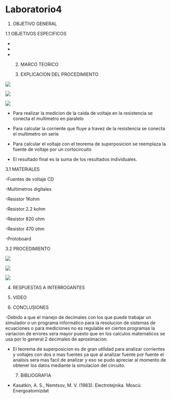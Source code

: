 # Laboratorio4

  1. OBJETIVO GENERAL

1.1 OBJETIVOS ESPECIFICOS
 
 -
 -
-  
  2. MARCO TEORICO


  3. EXPLICACION DEL PROCEDIMIENTO

![](https://user-images.githubusercontent.com/84998013/125549497-159dcb2f-81cb-4217-a720-61f81a577512.png)

![](https://user-images.githubusercontent.com/84998013/125549588-3b177487-1a57-404f-a6d2-5d18f09cb362.png)


![](https://user-images.githubusercontent.com/84998013/125549588-3b177487-1a57-404f-a6d2-5d18f09cb362.png)

- Para realizar la medicion de la caida de voltaje en la resistencia se  conecta el multimetro en paralelo

- Para calcular la corriente que fluye a travez de la resistencia se conecta el multimetro en serie

- Para calcular el voltaje con el teorema de superposicion  se reemplaza la fuente de voltaje por un cortocircuito 

- El resultado final es la suma de los resultados individuales.

3.1 MATERIALES
    
   -Fuentes de voltaje CD
    
   -Multimetros digitales
    
   -Resistor 1Kohm
    
   -Resistor 2.2 kohm
    
   -Resistor 820 ohm
    
   -Resistor 470 ohm
    
   -Protoboard
  
3.2 PROCEDIMIENTO
  
  ![](https://user-images.githubusercontent.com/84397282/125540678-6341602f-038f-44b8-9c64-dc0907ef0b2e.jpg)
  
  ![](https://user-images.githubusercontent.com/84397282/125540682-d411c0f8-3656-4577-a596-ec62415896d2.jpg)
  
  ![](https://user-images.githubusercontent.com/84397282/125540683-adf74240-bf9c-4779-bd9e-e9e487f0bf2c.jpg)
  
  
  
  4. RESPUESTAS A INTERROGANTES

  5. VIDEO

  6. CONCLUSIONES
    
  -Debido a que el manejo de decimales con los que puede trabajar un simulador o un programa informatico para la resolucion de sistemas de ecuaciones o para mediciones no es regulable en ciertos programas la variacion de errores sera mayor puesto que en los calculos matematicos se usa por lo general 2 decimales de aproximacion.  

- El teorema de superposicion es de gran utilidad  para analizar corrientes y voltajes con  dos o mas fuentes  ya que al analizar  fuente por fuente el analisis sera mas facil de analizar y eso se pudo apreciar al momento de  obtener los datos  mediante  la simulacion del circuito.


  7. BIBLIOGRAFIA

- Kasatkin, A. S., Nemtsov, M. V. (1983). Electrotejnika. Moscú: Energoatomizdat

